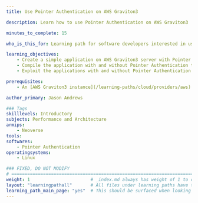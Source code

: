 ```yaml
---
title: Use Pointer Authentication on AWS Graviton3

description: Learn how to use Pointer Authentication on AWS Graviton3

minutes_to_complete: 15

who_is_this_for: Learning path for software developers interested in using Pointer Authentication on AWS Graviton3 servers.

learning_objectives:
    - Create a simple application on AWS Graviton3 server with Pointer Authentication
    - Compile the application with and without Pointer Authentication to inspect the instructions generated
    - Exploit the applications with and without Pointer Authentication to demonstrate how Pointer Authentication instructions enhance security.

prerequisites:
    - An [AWS Graviton3 instance](/learning-paths/cloud/providers/aws) of instance type c7g which is Graviton3.

author_primary: Jason Andrews

### Tags
skilllevels: Introductory
subjects: Performance and Architecture
armips:
    - Neoverse
tools:
softwares:
    - Pointer Authentication
operatingsystems:
    - Linux

### FIXED, DO NOT MODIFY
# ================================================================================
weight: 1                       # _index.md always has weight of 1 to order correctly
layout: "learningpathall"       # All files under learning paths have this same wrapper
learning_path_main_page: "yes"  # This should be surfaced when looking for related content. Only set for _index.md of learning path content.
---
```


